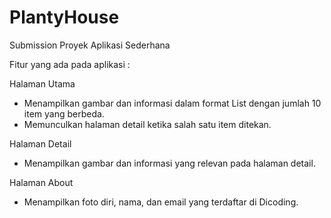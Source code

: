 # PlantyHouse
Submission Proyek Aplikasi Sederhana

Fitur yang ada pada aplikasi :

Halaman Utama
- Menampilkan gambar dan informasi dalam format List dengan jumlah 10 item yang berbeda.
- Memunculkan halaman detail ketika salah satu item ditekan.

Halaman Detail
- Menampilkan gambar dan informasi yang relevan pada halaman detail. 

Halaman About
- Menampilkan foto diri, nama, dan email yang terdaftar di Dicoding.
